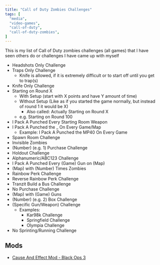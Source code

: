 ```yaml
---
title: "Call of Duty Zombies Challenges"
tags: [
  "media",
  "video-games",
  "call-of-duty",
  "call-of-duty-zombies",
]
---
```


This is my list of Call of Duty zombies challenges (all games) that I have seen others do or challenges I have came up with myself

- Headshots Only Challenge
- Traps Only Challenge
  - Knife is allowed, if it is extremely difficult or to start off until you get to trap(s)
- Knife Only Challenge
- Starting on Round X
  - With Setup (start with X points and have Y amount of time)
  - Without Setup (Like as if you started the game normally, but instead of round 1 it would be X)
    - Also called: Actually Starting on Round X
  - e.g. Starting on Round 100
- I Pack A Punched Every Starting Room Weapon
- I Pack A Punched the _ On Every Game/Map
  - Example: I Pack A Punched the MP40 On Every Game
- Spawn Room Challenge
- Invisible Zombies
- (Number) (e.g. 1) Purchase Challenge
- Holdout Challenge
- Alphanumeric/ABC123 Challenge
- I Pack A Punched Every (Game) Gun on (Map)
- (Map) with (Number) Times Zombies
- Rainbow Perk Challenge
- Reverse Rainbow Perk Challenge
- Tranzit Build a Bus Challenge
- No Purchase Challenge
- (Map) with (Game) Guns
- (Number) (e.g. 2) Box Challenge
- (Specific Gun/Weapon) Challenge
  - Examples:
    - Kar98k Challenge
    - Springfield Challenge
    - Olympia Challenge
- No Sprinting/Running Challenge

## Mods

- [Cause And Effect Mod - Black Ops 3](https://steamcommunity.com/sharedfiles/filedetails/?id=2972515214)
